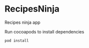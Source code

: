 RecipesNinja
============

Recipes ninja app


Run cocoapods to install dependencies
```bash
pod install
```